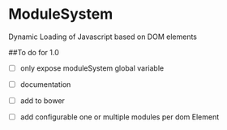 ModuleSystem
============

Dynamic Loading of Javascript based on DOM elements

##To do for 1.0
- [ ] only expose moduleSystem global variable 
- [ ] documentation
- [ ] add to bower
- [ ] add configurable one or multiple modules per dom Element

